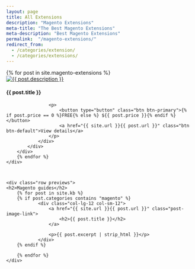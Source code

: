 ```yaml
---
layout: page
title: All Extensions
description: "Magento Extensions"
meta-title: "The Best Magento Extensions"
meta-description: "Best Magento Extensions"
permalink:  "/magento-extensions/"
redirect_from:
  - /categories/extension/
  - /categories/extensions/
---
```


<div class="container">
	<div class="row previews">
		{% for post in site.magento-extensions %}
		<div class="col-lg-4 col-sm-6">
            <div class="thumbnail">
                <a href="{{ site.url }}{{ post.url }}" class="post-image-link">
                    <img src="{{ site.url }}{{ post.image }}" alt="{{ post.description }}">
                </a>
                <div class="caption">
                    <h4>{{ post.title }}</h4>

                    <p>
                        <button type="button" class="btn btn-primary">{% if post.price == 0 %}FREE{% else %} ${{ post.price }}{% endif %}</button>
                        <a href="{{ site.url }}{{ post.url }}" class="btn btn-default">View details</a>
                    </p>
                </div>
            </div>
        </div>
		{% endfor %}
	</div>



    <div class="row previews">
    <h2>Magento guides</h2>
        {% for post in site.kb %}
        {% if post.categories contains "magento" %}
                <div class="col-lg-12 col-sm-12">
                    <a href="{{ site.url }}{{ post.url }}" class="post-image-link">
                        <h2>{{ post.title }}</h2>
                    </a>

                    <p>{{ post.excerpt | strip_html }}</p>
                </div>   
        {% endif %}
         
        {% endfor %}
    </div>





</div>